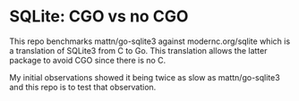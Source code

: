 # SQLite: CGO vs no CGO

This repo benchmarks mattn/go-sqlite3 against modernc.org/sqlite which
is a translation of SQLite3 from C to Go. This translation allows the
latter package to avoid CGO since there is no C.

My initial observations showed it being twice as slow as
mattn/go-sqlite3 and this repo is to test that observation.
